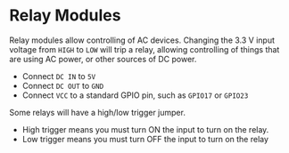 # Relay Modules

Relay modules allow controlling of AC devices. Changing the 3.3 V input voltage from `HIGH` to `LOW` will trip a relay, allowing controlling of things that are using AC power, or other sources of DC power.

* Connect `DC IN` to `5V`
* Connect `DC OUT` to `GND`
* Connect `VCC` to a standard GPIO pin, such as `GPIO17` or `GPIO23`

Some relays will have a high/low trigger jumper.

* High trigger means you must turn ON the input to turn on the relay.
* Low trigger means you must turn OFF the input to turn on the relay